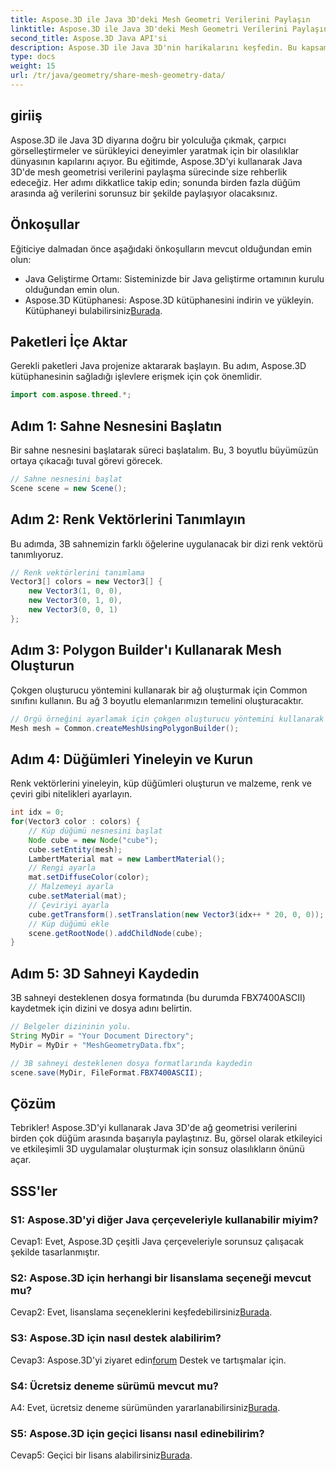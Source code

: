```yaml
---
title: Aspose.3D ile Java 3D'deki Mesh Geometri Verilerini Paylaşın
linktitle: Aspose.3D ile Java 3D'deki Mesh Geometri Verilerini Paylaşın
second_title: Aspose.3D Java API'si
description: Aspose.3D ile Java 3D'nin harikalarını keşfedin. Bu kapsamlı eğitimde mesh geometrisi verilerini düğümler arasında zahmetsizce nasıl paylaşacağınızı öğrenin.
type: docs
weight: 15
url: /tr/java/geometry/share-mesh-geometry-data/
---
```

## giriiş

Aspose.3D ile Java 3D diyarına doğru bir yolculuğa çıkmak, çarpıcı görselleştirmeler ve sürükleyici deneyimler yaratmak için bir olasılıklar dünyasının kapılarını açıyor. Bu eğitimde, Aspose.3D'yi kullanarak Java 3D'de mesh geometrisi verilerini paylaşma sürecinde size rehberlik edeceğiz. Her adımı dikkatlice takip edin; sonunda birden fazla düğüm arasında ağ verilerini sorunsuz bir şekilde paylaşıyor olacaksınız.

## Önkoşullar

Eğiticiye dalmadan önce aşağıdaki önkoşulların mevcut olduğundan emin olun:

- Java Geliştirme Ortamı: Sisteminizde bir Java geliştirme ortamının kurulu olduğundan emin olun.
-  Aspose.3D Kütüphanesi: Aspose.3D kütüphanesini indirin ve yükleyin. Kütüphaneyi bulabilirsiniz[Burada](https://releases.aspose.com/3d/java/).

## Paketleri İçe Aktar

Gerekli paketleri Java projenize aktararak başlayın. Bu adım, Aspose.3D kütüphanesinin sağladığı işlevlere erişmek için çok önemlidir.

```java
import com.aspose.threed.*;
```

## Adım 1: Sahne Nesnesini Başlatın

Bir sahne nesnesini başlatarak süreci başlatalım. Bu, 3 boyutlu büyümüzün ortaya çıkacağı tuval görevi görecek.

```java
// Sahne nesnesini başlat
Scene scene = new Scene();
```

## Adım 2: Renk Vektörlerini Tanımlayın

Bu adımda, 3B sahnemizin farklı öğelerine uygulanacak bir dizi renk vektörü tanımlıyoruz.

```java
// Renk vektörlerini tanımlama
Vector3[] colors = new Vector3[] {
    new Vector3(1, 0, 0),
    new Vector3(0, 1, 0),
    new Vector3(0, 0, 1)
};
```

## Adım 3: Polygon Builder'ı Kullanarak Mesh Oluşturun

Çokgen oluşturucu yöntemini kullanarak bir ağ oluşturmak için Common sınıfını kullanın. Bu ağ 3 boyutlu elemanlarımızın temelini oluşturacaktır.

```java
// Örgü örneğini ayarlamak için çokgen oluşturucu yöntemini kullanarak ortak sınıf oluşturma örgüsünü çağırın
Mesh mesh = Common.createMeshUsingPolygonBuilder();
```

## Adım 4: Düğümleri Yineleyin ve Kurun

Renk vektörlerini yineleyin, küp düğümleri oluşturun ve malzeme, renk ve çeviri gibi nitelikleri ayarlayın.

```java
int idx = 0;
for(Vector3 color : colors) {
    // Küp düğümü nesnesini başlat
    Node cube = new Node("cube");
    cube.setEntity(mesh);
    LambertMaterial mat = new LambertMaterial();
    // Rengi ayarla
    mat.setDiffuseColor(color);
    // Malzemeyi ayarla
    cube.setMaterial(mat);
    // Çeviriyi ayarla
    cube.getTransform().setTranslation(new Vector3(idx++ * 20, 0, 0));
    // Küp düğümü ekle
    scene.getRootNode().addChildNode(cube);
}
```

## Adım 5: 3D Sahneyi Kaydedin

3B sahneyi desteklenen dosya formatında (bu durumda FBX7400ASCII) kaydetmek için dizini ve dosya adını belirtin.

```java
// Belgeler dizininin yolu.
String MyDir = "Your Document Directory";
MyDir = MyDir + "MeshGeometryData.fbx";

// 3B sahneyi desteklenen dosya formatlarında kaydedin
scene.save(MyDir, FileFormat.FBX7400ASCII);
```

## Çözüm

Tebrikler! Aspose.3D'yi kullanarak Java 3D'de ağ geometrisi verilerini birden çok düğüm arasında başarıyla paylaştınız. Bu, görsel olarak etkileyici ve etkileşimli 3D uygulamalar oluşturmak için sonsuz olasılıkların önünü açar.

## SSS'ler

### S1: Aspose.3D'yi diğer Java çerçeveleriyle kullanabilir miyim?

Cevap1: Evet, Aspose.3D çeşitli Java çerçeveleriyle sorunsuz çalışacak şekilde tasarlanmıştır.

### S2: Aspose.3D için herhangi bir lisanslama seçeneği mevcut mu?

 Cevap2: Evet, lisanslama seçeneklerini keşfedebilirsiniz[Burada](https://purchase.aspose.com/buy).

### S3: Aspose.3D için nasıl destek alabilirim?

 Cevap3: Aspose.3D'yi ziyaret edin[forum](https://forum.aspose.com/c/3d/18) Destek ve tartışmalar için.

### S4: Ücretsiz deneme sürümü mevcut mu?

 A4: Evet, ücretsiz deneme sürümünden yararlanabilirsiniz[Burada](https://releases.aspose.com/).

### S5: Aspose.3D için geçici lisansı nasıl edinebilirim?

 Cevap5: Geçici bir lisans alabilirsiniz[Burada](https://purchase.aspose.com/temporary-license/).